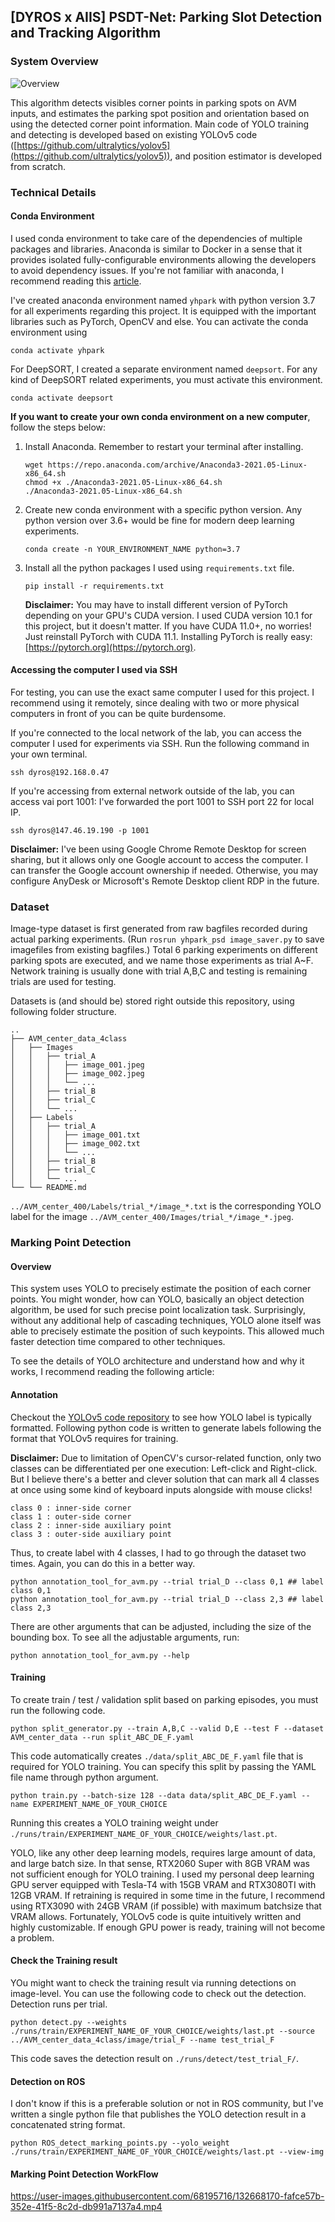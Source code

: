 
## [DYROS x AIIS] PSDT-Net: Parking Slot Detection and Tracking Algorithm


### System Overview
![Overview](https://cln.sh/SZexiN/download)

This algorithm detects visibles corner points in parking spots on AVM inputs, and estimates the parking spot position and orientation based on using the detected corner point information. Main code of YOLO training and detecting is developed based on existing YOLOv5 code ([https://github.com/ultralytics/yolov5](https://github.com/ultralytics/yolov5)), and  position estimator is developed from scratch. 

### Technical Details

#### Conda Environment

I used conda environment to take care of the dependencies of multiple packages and libraries. Anaconda is similar to Docker in a sense that it provides isolated fully-configurable environments allowing the developers to avoid dependency issues. If you're not familiar with anaconda, I recommend reading this [article](https://medium.com/pankajmathur/what-is-anaconda-and-why-should-i-bother-about-it-4744915bf3e6).

I've created anaconda environment named ```yhpark``` with python version 3.7 for all experiments regarding this project. It is equipped with the important libraries such as PyTorch, OpenCV and else. You can activate the conda environment using

```
conda activate yhpark
```

For DeepSORT, I created a separate environment named ```deepsort```. For any kind of DeepSORT related experiments, you must activate this environment. 

```
conda activate deepsort
```

**If you want to create your own conda environment on a new computer**, follow the steps below: 

1. Install Anaconda. Remember to restart your terminal after installing.
    ```
    wget https://repo.anaconda.com/archive/Anaconda3-2021.05-Linux-x86_64.sh
    chmod +x ./Anaconda3-2021.05-Linux-x86_64.sh
    ./Anaconda3-2021.05-Linux-x86_64.sh
    ``` 
2. Create new conda environment with a specific python version. Any python version over 3.6+ would be fine for modern deep learning experiments. 
    ```
    conda create -n YOUR_ENVIRONMENT_NAME python=3.7
    ```
3. Install all the python packages I used using ```requirements.txt``` file. 
   ```
   pip install -r requirements.txt
   ```
   **Disclaimer:** You may have to install different version of PyTorch depending on your GPU's CUDA version. I used CUDA version 10.1 for this project, but it doesn't matter. If you have CUDA 11.0+, no worries! Just reinstall PyTorch with CUDA 11.1. Installing PyTorch is really easy: [https://pytorch.org](https://pytorch.org).



#### Accessing the computer I used via SSH

For testing, you can use the exact same computer I used for this project. I recommend using it remotely, since dealing with two or more physical computers in front of you can be quite burdensome. 

If you're connected to the local network of the lab, you can access the computer I used for experiments via SSH. Run the following command in your own terminal. 

```
ssh dyros@192.168.0.47
```

If you're accessing from external network outside of the lab, you can access vai port 1001: I've forwarded the port 1001 to SSH port 22 for local IP. 

```
ssh dyros@147.46.19.190 -p 1001
```

**Disclaimer:** I've been using Google Chrome Remote Desktop for screen sharing, but it allows only one Google account to access the computer. I can transfer the Google account ownership if needed. Otherwise, you may configure AnyDesk or Microsoft's Remote Desktop client RDP in the future. 


### Dataset
Image-type dataset is first generated from raw bagfiles recorded during actual parking experiments. (Run ``rosrun yhpark_psd image_saver.py`` to save imagefiles from existing bagfiles.) Total 6 parking experiments on different parking spots are executed, and we name those experiments as trial A~F. Network training is usually done with trial A,B,C and testing is remaining trials are used for testing. 

Datasets is (and should be) stored right outside this repository, using following folder structure. 

```
..
├── AVM_center_data_4class             
│   ├── Images
│   │   ├── trial_A
│   │   │   ├── image_001.jpeg
│   │   │   ├── image_002.jpeg
│   │   │   └── ...
│   │   ├── trial_B
│   │   ├── trial_C
│   │   └── ...
│   ├── Labels
│   │   ├── trial_A
│   │   │   ├── image_001.txt
│   │   │   ├── image_002.txt
│   │   │   └── ...
│   │   ├── trial_B
│   │   ├── trial_C
│   │   └── ...
└── └── README.md

```
``../AVM_center_400/Labels/trial_*/image_*.txt`` is the corresponding YOLO label for the image  ``../AVM_center_400/Images/trial_*/image_*.jpeg``.


### Marking Point Detection

#### Overview

This system uses YOLO to precisely estimate the position of each corner points. You might wonder, how can YOLO, basically an object detection algorithm, be used for such precise point localization task. Surprisingly, without any additional help of cascading techniques, YOLO alone itself was able to precisely estimate the position of such keypoints. This allowed much faster detection time compared to other techniques. 

To see the details of YOLO architecture and understand how and why it works, I recommend reading the following article: 



#### Annotation 

Checkout the [YOLOv5 code repository](https://github.com/ultralytics/yolov5) to see how YOLO label is typically formatted. Following python code is written to generate labels following the format that YOLOv5 requires for training. 

**Disclaimer:** Due to limitation of OpenCV's cursor-related function, only two classes can be differentiated per one execution: Left-click and Right-click. But I believe there's a better and clever solution that can mark all 4 classes at once using some kind of keyboard inputs alongside with mouse clicks! 

```
class 0 : inner-side corner
class 1 : outer-side corner
class 2 : inner-side auxiliary point
class 3 : outer-side auxiliary point
```

Thus, to create label with 4 classes, I had to go through the dataset two times. Again, you can do this in a better way. 

```
python annotation_tool_for_avm.py --trial trial_D --class 0,1 ## label class 0,1
python annotation_tool_for_avm.py --trial trial_D --class 2,3 ## label class 2,3
```

There are other arguments that can be adjusted, including the size of the bounding box. To see all the adjustable arguments, run:

```
python annotation_tool_for_avm.py --help
```

#### Training

To create train / test / validation split based on parking episodes, you must run the following code. 

```
python split_generator.py --train A,B,C --valid D,E --test F --dataset AVM_center_data --run split_ABC_DE_F.yaml
```

This code automatically creates ```./data/split_ABC_DE_F.yaml``` file that is required for YOLO training. You can specify this split by passing the YAML file name through python argument. 

```
python train.py --batch-size 128 --data data/split_ABC_DE_F.yaml --name EXPERIMENT_NAME_OF_YOUR_CHOICE
```

Running this creates a YOLO training weight under ```./runs/train/EXPERIMENT_NAME_OF_YOUR_CHOICE/weights/last.pt```. 

YOLO, like any other deep learning models, requires large amount of data, and large batch size. In that sense, RTX2060 Super with 8GB VRAM was not sufficient enough for YOLO training. I used my personal deep learning GPU server equipped with Tesla-T4 with 15GB VRAM and RTX3080TI with 12GB VRAM. If retraining is required in some time in the future, I recommend using RTX3090 with 24GB VRAM (if possible) with maximum batchsize that VRAM allows. Fortunately, YOLOv5 code is quite intuitively written and highly customizable. If enough GPU power is ready, training will not become a problem. 


#### Check the Training result

YOu might want to check the training result via running detections on image-level. You can use the following code to check out the detection. Detection runs per trial. 

```
python detect.py --weights ./runs/train/EXPERIMENT_NAME_OF_YOUR_CHOICE/weights/last.pt --source ../AVM_center_data_4class/image/trial_F --name test_trial_F
```

This code saves the detection result on ```./runs/detect/test_trial_F/```. 

#### Detection on ROS

I don't know if this is a preferable solution or not in ROS community, but I've written a single python file that publishes the YOLO detection result in a concatenated string format. 

```
python ROS_detect_marking_points.py --yolo_weight ./runs/train/EXPERIMENT_NAME_OF_YOUR_CHOICE/weights/last.pt --view-img
```

#### Marking Point Detection WorkFlow


https://user-images.githubusercontent.com/68195716/132668170-fafce57b-352e-41f5-8c2d-db991a7137a4.mp4


